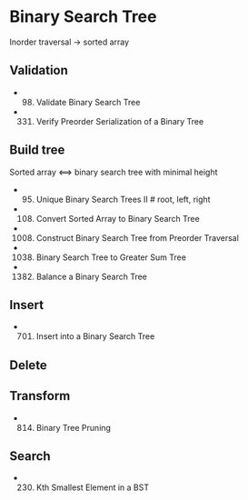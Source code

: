 # Binary Search Tree
Inorder traversal -> sorted array


## Validation
- 98. Validate Binary Search Tree      
- 331. Verify Preorder Serialization of a Binary Tree
 

## Build tree
Sorted array <==> binary search tree with minimal height

- 95. Unique Binary Search Trees II             # root, left, right
- 108. Convert Sorted Array to Binary Search Tree
- 1008. Construct Binary Search Tree from Preorder Traversal
- 1038. Binary Search Tree to Greater Sum Tree
- 1382. Balance a Binary Search Tree


## Insert
- 701. Insert into a Binary Search Tree

## Delete


## Transform
- 814. Binary Tree Pruning


## Search
- 230. Kth Smallest Element in a BST